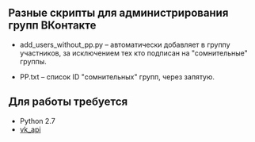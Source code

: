 ## Разные скрипты для администрирования групп ВКонтакте

* add_users_without_pp.py – автоматически добавляет в группу участников, за исключением тех кто подписан на "сомнительные" группы. 

* PP.txt – список ID "сомнительных" групп, через запятую.

Для работы требуется
------------

* Python 2.7
* [vk_api](https://github.com/python273/vk_api)
